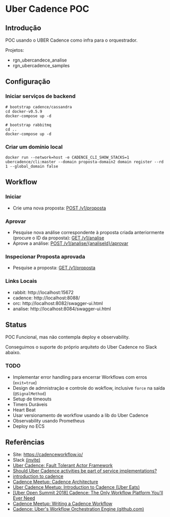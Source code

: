 # Uber Cadence POC

## Introdução

POC usando o UBER Cadence como infra para o orquestrador.

Projetos:

* rgn_ubercandece_analise
* rgn_ubercadence_samples

## Configuração 

### Iniciar serviços de backend

```
# bootstrap cadence/cassandra
cd docker-v0.5.9
docker-compose up -d

# bootstrap rabbitmq
cd ..
docker-compose up -d

```

### Criar um domínio local

```
docker run --network=host -e CADENCE_CLI_SHOW_STACKS=1  ubercadence/cli:master --domain proposta-domain2 domain register --rd 1 --global_domain false
```


## Workflow

### Iniciar

* Crie uma nova proposta: [POST /v1/proposta](http://localhost:8082/swagger-ui.html#/operations/proposta-service-controller/novaPropostaUsingPOST)

### Aprovar

* Pesquise nova análise correspondente à proposta criada anteriormente (procure o ID da proposta): [GET /v1/analise](http://localhost:8084/swagger-ui.html#/analise-controller/listUsingGET)
* Aprove a análise: [POST /v1/analise/{analiseId}/aprovar](http://localhost:8084/swagger-ui.html#/analise-controller/aprovarUsingPOST)

### Inspecionar Proposta aprovada

* Pesquise a proposta: [GET /v1/proposta](http://localhost:8082/swagger-ui.html#/proposta-service-controller/listarUsingGET)

### Links Locais

* rabbit: http://localhost:15672
* cadence: http://localhost:8088/
* orc: http://localhost:8082/swagger-ui.html
* analise: http://localhost:8084/swagger-ui.html

## Status

POC Funcional, mas não contempla deploy e observability.

Conseguimos o suporte do próprio arquiteto do Uber Cadence no Slack abaixo.

### TODO

* Implementar error handling para encerrar Workflows com erros (`exit=true`)
* Design de admnistração e controle do wokflow, inclusive `force` na saída (`@SignalMethod`)
* Setup de timeouts
* Timers Duráveis
* Heart Beat
* Usar versionamento de workflow usando a lib do Uber Cadence
* Observability usando Prometheus
* Deploy no ECS

## Referências

* Site: https://cadenceworkflow.io/
* Slack [(invite)]( https://join.slack.com/t/uber-cadence/shared_invite/enQtNDczNTgxMjYxNDEzLTI5Yzc5ODYwMjg1ZmI3NmRmMTU1MjQ0YzQyZDc5NzMwMmM0NjkzNDE5MmM0NzU5YTlhMmI4NzIzMDhiNzFjMDM)
* [Uber Cadence: Fault Tolerant Actor Framework](https://www.youtube.com/watch?v=qce_AqCkFys&feature=youtu.be&t=1057)
* [Should Uber Cadence activities be part of service implementations?](https://stackoverflow.com/questions/56421654/should-uber-cadence-activities-be-part-of-service-implementations)
* [introduction to cadence](https://banzaicloud.com/blog/introduction-to-cadence/)
* [Cadence Meetup: Cadence Architecture](https://www.youtube.com/watch?v=5M5eiNBUf4Q)
* [Uber Cadence Meetup: Introduction to Cadence (Uber Eats)](https://www.youtube.com/watch?v=-BuIkhlc-RM)
* [[Uber Open Summit 2018] Cadence: The Only Workflow Platform You'll Ever Need](https://www.youtube.com/watch?v=llmsBGKOuWI&feature=youtu.be)
* [Cadence Meetup: Writing a Cadence Workflow](https://www.youtube.com/watch?v=Nbz6XUBKdbM)
* [Cadence: Uber's Workflow Orchestration Engine (github.com)](https://news.ycombinator.com/item?id=19732447)
